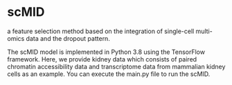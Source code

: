 # scMID   

a feature selection method based on the integration of single-cell multi-omics data and the dropout pattern.

The scMID model is implemented in Python 3.8 using the TensorFlow framework. Here, we provide kidney data which consists of paired chromatin accessibility data and transcriptome data from mammalian kidney cells as an example. You can execute the main.py file to run the scMID.  
